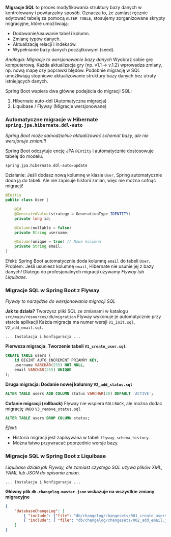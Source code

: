 **Migracje SQL** to proces modyfikowania struktury bazy danych w kontrolowany i powtarzalny sposób. Oznacza to, że zamiast ręcznie edytować tabelę za pomocą `ALTER TABLE`, stosujemy zorganizowane skrypty migracyjne, które umożliwiają:
- Dodawanie/usuwanie tabel i kolumn.
- Zmianę typów danych.
- Aktualizację relacji i indeksów.
- Wypełnianie bazy danych początkowymi (seed).

*Analogia: Migracje to wersjonowanie bazy danych*
Wyobraź sobie grę komputerową. Każda aktualizacja gry (np. v1.1 -> v.1.2) wprowadza zmiany, np. nową mapę czy poprawki błędów.
Podobnie migrację w SQL umożliwiają stopniowe aktualizowanie struktury bazy danych bez utraty istniejących danych.

Spring Boot wspiera dwa główne podejścia do migracji SQL:
1. Hibernate auto-ddl (Automatyczna migracja)
2. Liquibase / Flyway (Migracje wersjonowane)

### Automatyczne migracje w Hibernate `spring.jpa.hibernate.ddl-auto`

*Spring Boot może samodzielnie aktualizować schemat bazy, ale nie wersjonuje zmian!!!*

Spring Boot odczytuje encję JPA `@Entity` i automatycznie dostosowuje tabelę do modelu.
```properties
spring.jpa.hibernate.ddl-auto=update
```
Działanie:
Jeśli dodasz nową kolumnę w klasie `User`, Spring automatycznie doda ją do tabeli.
Ale nie zapisuje historii zmian, więc nie można cofnąć migracji!

```java
@Enitiy
public class User {

	@Id
	@GeneratedValue(strategy = GenerationType.IDENTITY)
	private long id;

	@Column(nullable = false)
	private String username;

	@Column(unique = true) // Nowa kolumna
	private String email;
}
```
Efekt: Spring Boot automatycznie doda kolumnę `email` do tabeli `User`.
Problem: Jeśli usuniesz kolumnę `email`, Hibernate nie usunie jej z bazy danych! Dlatego do profesjonalnych migracji używamy *Flyway lub Liquibase*.


### Migracje SQL w Spring Boot z Flyway
*Flyway to narzędzie do wersjonowania migracji SQL*

**Jak to działa?**
Tworzysz pliki SQL ze zmianami w katalogu `src/main/resources/db/migration`
Flyway wykonuje je automatycznie przy starcie aplikacji
Każda migracja ma numer wersji `V1_init.sql`, `V2_add_email.sql`.

`... Instalacja i konfiguracja ...`

**Pierwsza migracja: Tworzenie tabeli `V1_create_user.sql`**
```sql
CREATE TABLE users (
	id BIGINT AUTO_INCREMENT PRIAMRY KEY,
	username VARCHAR(255) NOT NULL,
	email VARCHAR(255) UNIQUE
);
```

**Druga migracja: Dodanie nowej kolumny `V2_add_status.sql`**
```sql
ALTER TABLE users ADD COLUMN status VARCHAR(20) DEFAULT 'ACTIVE';
```

**Cofanie migracji (rollback)**
Flyway nie wspiera `ROLLBACK`, ale można dodać migrację `UNDO` `V3_remove_status.sql`
```sql
ALTER TABLE users DROP COLUMN status;
```
*Efekt:*
- Historia migracji jest zapisywana w tabeli `flyway_schema_history`.
- Można łatwo przywracać poprzednie wersje bazy.

### Migracje SQL w Spring Boot z Liquibase
*Liquibase działa jak Flyway, ale zamiast czystego SQL używa plików XML, YAML lub JSON do opisania zmian*.

`... Instalacja i konfiguracja ...`

**Główny plik `db.changelog-master.json` wskazuje na wszystkie zmiany migracyjne**
```json
{
	"databaseChangeLog": [
		{ "include": {"file": "db/changelog/changesets/001_create_users.json"} },
		{ "include": { "file": "db/changelog/changesets/002_add_email.json" } }
	]
}
```